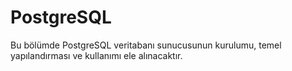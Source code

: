 # PostgreSQL

Bu bölümde PostgreSQL veritabanı sunucusunun kurulumu, temel yapılandırması ve kullanımı ele alınacaktır.
